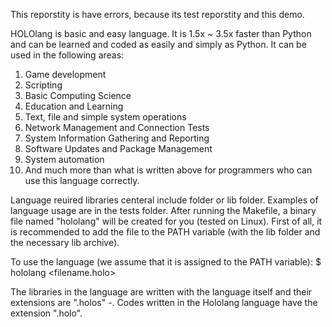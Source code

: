 This reporstity is have errors, because its test reporstity and this demo. 



HOLOlang is basic and easy language. It is 1.5x ~ 3.5x faster than Python and can be learned and coded as easily and simply as Python. It can be used in the following areas:
1) Game development
2) Scripting
3) Basic Computing Science
4) Education and Learning
5) Text, file and simple system operations
6) Network Management and Connection Tests
7) System Information Gathering and Reporting
8) Software Updates and Package Management
9) System automation
10) And much more than what is written above for programmers who can use this language correctly.


Language reuired libraries centeral include folder or lib folder. Examples of language usage are in the tests folder. After running the Makefile, a binary file named "hololang" will be created for you (tested on Linux). First of all, it is recommended to add the file to the PATH variable (with the lib folder and the necessary lib archive).

To use the language (we assume that it is assigned to the PATH variable):
$ hololang <filename.holo>

The libraries in the language are written with the language itself and their extensions are ".holos" -. Codes written in the Hololang language have the extension ".holo".
